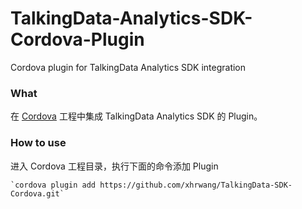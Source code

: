 # TalkingData-Analytics-SDK-Cordova-Plugin
Cordova plugin for TalkingData Analytics SDK integration

### What

在 [Cordova](https://cordova.apache.org/) 工程中集成 TalkingData Analytics SDK 的 Plugin。 

### How to use

进入 Cordova 工程目录，执行下面的命令添加 Plugin

	`cordova plugin add https://github.com/xhrwang/TalkingData-SDK-Cordova.git`
